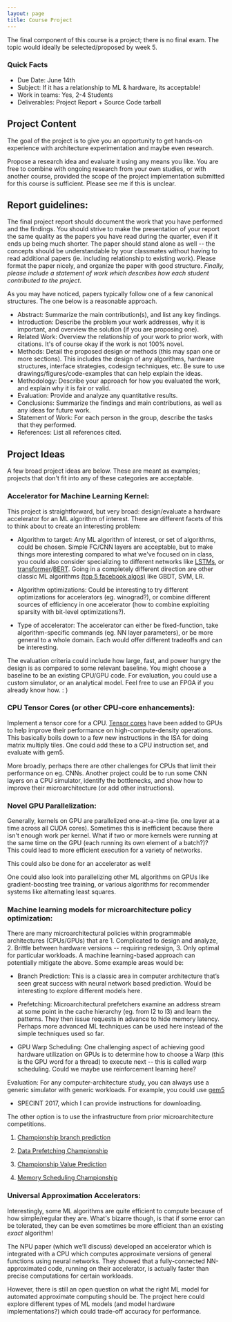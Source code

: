 ```yaml
---
layout: page
title: Course Project
---
```


The final component of this course is a project; there is no final exam.  The
topic would ideally be selected/proposed by week 5.
 
### Quick Facts

* Due Date: June 14th
* Subject:  If it has a relationship to ML & hardware, its acceptable!
* Work in teams: Yes, 2-4 Students
* Deliverables: Project Report + Source Code tarball

## Project Content

The goal of the project is to give you an opportunity to get hands-on
experience with architecture experimentation and maybe even research. 

 Propose a research idea and evaluate it using any means you
   like.  You are free to combine with ongoing research from your own studies,
or with another course, provided the scope of the project implementation 
submitted for this course is sufficient.  Please see me if this is unclear.

## Report guidelines:

The final project report should document the work that you have performed and
the findings.  You should strive to make the presentation of your report the
same quality as the papers you have read during the quarter, even if it ends up
being much shorter. The paper should stand alone as well -- the concepts should
be understandable by your classmates without having to read additional papers
(ie. including relationship to existing work). Please format the paper nicely,
and organize the paper with good structure.  *Finally, please include a
statement of work which describes how each student contributed to the project*.

As you may have noticed, papers typically follow one of a few canonical
structures. The one below is a reasonable approach.

* Abstract: Summarize the main contribution(s), and list any key findings.
* Introduction: Describe the problem your work addresses, why it is important, and overview the
solution (if you are proposing one).
* Related Work: Overview the relationship of your work to prior work, with citations. It's of course
okay if the work is not 100% novel.
* Methods: Detail the proposed design or methods (this may span one or more sections). This includes
the design of any algorithms, hardware structures, interface strategies, codesign techniques, etc. Be
sure to use drawings/figures/code-examples that can help explain the ideas.
* Methodology: Describe your approach for how you evaluated the work, and explain why it is fair or
valid.
* Evaluation: Provide and analyze any quantitative results.
* Conclusions: Summarize the findings and main contributions, as well as any ideas for future work.
* Statement of Work: For each person in the group, describe the tasks that they performed.
* References: List all references cited.

## Project Ideas

A few broad project ideas are below.  These are meant as examples; projects that
don't fit into any of these categories are acceptable.

### Accelerator for Machine Learning Kernel: 

This project is straightforward, but very broad: design/evaluate a hardware accelerator for an ML
algorithm of interest.  There are different facets of this to think about to
create an interesting problem:

* Algorithm to target:  Any ML algorithm of interest, or set of algorithms,
  could be chosen.  Simple FC/CNN layers are acceptable, but to make things
more interesting compared to what we've focused on in class, you could also
consider specializing to different networks like
[LSTMs](https://colah.github.io/posts/2015-08-Understanding-LSTMs/), or
[transformer](https://ai.googleblog.com/2017/08/transformer-novel-neural-network.html)/[BERT](https://towardsdatascience.com/bert-explained-state-of-the-art-language-model-for-nlp-f8b21a9b6270).
Going in a completely different direction are other classic ML algorithms
[(top 5 facebook algos)](https://ieeexplore.ieee.org/abstract/document/8327042) 
like GBDT, SVM, LR.

* Algorithm optimizations: Could be interesting to try different optimizations
for accelerators (eg. winograd?), or combine different sources of efficiency in
one accelerator (how to combine exploiting sparsity with bit-level optimizations?).

* Type of accelerator: The accelerator can either be fixed-function, take
algorithm-specific commands (eg. NN layer parameters), or be more general
to a whole domain.  Each would offer different tradeoffs and can be interesting.

The evaluation criteria could include how large, fast, and power hungry the design
is as compared to some relevant baseline.  You might choose a baseline to be an
existing CPU/GPU code.
For evaluation, you could use a custom simulator, or an analytical model.  Feel
free to use an FPGA if you already know how. : ) 
 
### CPU Tensor Cores (or other CPU-core enhancements):  

Implement a tensor core
for a CPU.  [Tensor cores](https://www.nvidia.com/en-us/data-center/tensorcore/) have been added to
GPUs to help improve their performance on high-compute-density operations.  This basically boils down
to a few new instructions in the ISA for doing matrix multiply tiles.  One could add these to a CPU
instruction set, and evaluate with gem5.

More broadly, perhaps there are other challenges for CPUs that limit their performance on eg. CNNs.  Another
project could be to run some CNN layers on a CPU simulator, identify the bottlenecks, and show how to 
improve their microarchitecture (or add other instructions).

<!--
Similar to the projects above, except that the focus here would be for improving a general purpose core.  The idea would be to select a workload or workload set, then analyze it to figure out what types of specialized instructions would be beneficial for that set of ML kernels.  This could be evaluated either by modifying a simulator, or by modifying an open-source RTL implementation like the RISCV Rocket core.  An RTL-based project would have a lower bar for complexity of modification.
-->

<!--
 Studying Reduced Precision:  

An open question is what should future datatypes look like for training deep
neural networks: how many bits of information (16, 32, something in-between?),
what type of encoding (floating vs fixed point), how many bits for exponent vs
mantissa, etc.  This could be studied rigorously by modifying some kernels in
Tensorflow which are used during training (like conv2d or matmul), and emulate
the results with different data types. Ie. instead of calling into MKL or
CUDNN libraries, the kernels would call your custom version which emulates a
different hardware precision.  Evaluation metrics would include the
data-bandwidth saved, loss in inference accuracy, and reduction in training
time.
-->

### Novel GPU Parallelization:  

Generally, kernels on GPU are parallelized one-at-a-time (ie. one layer
at a time across all CUDA cores).  Sometimes this is inefficient because
there isn't enough work per kernel.  What if two or more kernels were running
at the same time on the GPU (each running its own element of a batch?)?  
This could lead to more efficient execution for a variety of networks.

This could also be done for an accelerator as well!

One could also look into parallelizing other ML algorithms on GPUs like
gradient-boosting tree training, or various algorithms for recommender systems
like alternating least squares.


### Machine learning models for microarchitecture policy optimization:  

There are many microarchitectural policies within programmable architectures (CPUs/GPUs) that are 1. Complicated to design and analyze, 2. Brittle between hardware versions -- requiring redesign, 3. Only optimal for particular workloads.  A machine learning-based approach can potentially mitigate the above.  Some example areas would be:

* Branch Prediction:  This is a classic area in computer architecture that’s
  seen great success with neural network based prediction.  Would be
interesting to explore different models here.

* Prefetching:  Microarchitectural prefetchers examine an address stream at
  some point in the cache hierarchy (eg. from l2 to l3) and learn the patterns.
They then issue requests in advance to hide memory latency.  Perhaps more
advanced ML techniques can be used here instead of the simple techniques used
so far.

* GPU Warp Scheduling: One challenging aspect of achieving good hardware
  utilization on GPUs is to determine how to choose a Warp (this is the GPU
word for a thread) to execute next -- this is called warp scheduling.  Could we
maybe use reinforcement learning here?

Evaluation: For any computer-architecture study, you can always use a generic
simulator with generic workloads.  For example, you could use [gem5](http://learning.gem5.org/) 
+ SPECINT 2017, which I can provide instructions for downloading. 

The other option is to use the infrastructure from prior microarchitecture
competitions.  

1. [Championship branch prediction](https://www.jilp.org/cbp2016/framework.html)

2. [Data Prefetching Championship](https://dpc3.compas.cs.stonybrook.edu/)

3. [Championship Value Prediction](https://www.microarch.org/cvp1/rules.html)

4. [Memory Scheduling Championship](http://www.cs.utah.edu/~rajeev/jwac12/)

### Universal Approximation Accelerators:  

Interestingly, some ML algorithms are quite efficient to compute because of
how simple/regular they are.  What's bizarre though, is that if some
error can be tolerated, they can be even sometimes be
more efficient than an existing *exact* algorithm!

The NPU paper (which we’ll discuss) developed an accelerator which is
integrated with a CPU which computes approximate versions of general functions
using neural networks.  They showed that a fully-connected NN-approximated
code, running on their accelerator, is actually faster than precise
computations for certain workloads.  

However, there is still an open question on what the right ML model for automated
approximate computing should be.  The project here could explore different
types of ML models (and model hardware implementations?) which could trade-off
accuracy for performance.

